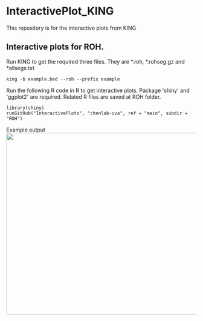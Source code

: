 # InteractivePlot_KING
This repository is for the interactive plots from KING



## Interactive plots for ROH.

Run KING to get the required three files. They are *.roh, *.rohseg.gz and *allsegs.txt

```{bash}
king -b example.bed --roh --prefix example
```

Run the following R code in R to get interactive plots. Package 'shiny' and 'ggplot2' are required. Related R files are saved at ROH folder. <br/> 

```{bash}
library(shiny)
runGitHub("InteractivePlots", "chenlab-uva", ref = "main", subdir = "ROH")
```
Example output
<img src="https://github.com/chenlab-uva/InteractivePlots/blob/main/ROH/roh_example.png" width="854" height="480">
